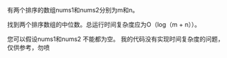 有两个排序的数组nums1和nums2分别为m和n。

找到两个排序数组的中位数。总运行时间复杂度应为O（log（m + n））。

您可以假设nums1和nums2  不能都为空。
我的代码没有实现时间复杂度的问题，仅供参考，勿喷
